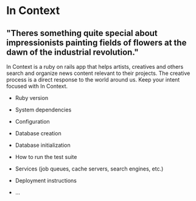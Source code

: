 # In Context 

## "Theres something quite special about impressionists painting fields of flowers at the dawn of the industrial revolution."

In Context is a ruby on rails app that helps artists, creatives and others search and organize news content relevant to their
projects. The creative process is a direct response to the world around us. Keep your intent focused with In Context. 

* Ruby version

* System dependencies

* Configuration

* Database creation

* Database initialization

* How to run the test suite

* Services (job queues, cache servers, search engines, etc.)

* Deployment instructions

* ...
